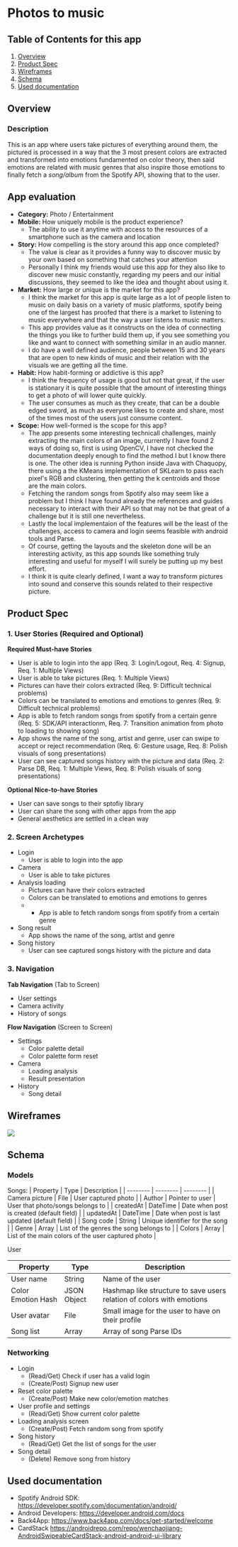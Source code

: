 # Photos to music

## Table of Contents for this app
1. [Overview](#Overview)
2. [Product Spec](#Product-Spec)
3. [Wireframes](#Wireframes)
4. [Schema](#Schema)
5. [Used documentation](#Used-Documentation)

## Overview
### Description
This is an app where users take pictures of everything around them, the pictured is processed in a way that the 3 most present colors are extracted and transformed into emotions fundamented on color theory, then said emotions are related with music genres that also inspire those emotions to finally fetch a *song/album* from the Spotify API, showing that to the user.

## App evaluation
* **Category:** Photo / Entertainment
* **Mobile:** How uniquely mobile is the product experience?
    * The ability to use it anytime with access to the resources of a smartphone such as the camera and location
* **Story:** How compelling is the story around this app once completed?
    * The value is clear as it provides a funny way to discover music by your own based on something that catches your attention
    * Personally I think my friends would use this app for they also like to discover new music constantly, regarding my peers and our initial discussions, they seemed to like the idea and thought about using it.
* **Market:** How large or unique is the market for this app?
    * I think the market for this app is quite large as a lot of people listen to music on daily basis on a variety of music platforms, spotify being one of the largest has proofed that there is a market to listening to music everywhere and that the way a user listens to music matters.
    * This app provides value as it constructs on the idea of connecting the things you like to further build them up, if you see something you like and want to connect with something similar in an audio manner.
    * I do have a well defined audience, people between 15 and 30 years that are open to new kinds of music and their relation with the visuals we are getting all the time.
* **Habit:** How habit-forming or addictive is this app?
    * I think the frequency of usage is good but not that great, if the user is stationary it is quite possible that the amount of interesting things to get a photo of will lower quite quickly.
    * The user consumes as much as they create, that can be a double edged sword, as much as everyone likes to create and share, most of the times most of the users just consume content.
* **Scope:** How well-formed is the scope for this app?
    * The app presents some interesting technicall challenges, mainly extracting the main colors of an image, currently I have found 2 ways of doing so, first is using OpenCV, I have not checked the documentation deeply enough to find the method I but I know there is one. The other idea is running Python inside Java with Chaquopy, there using a the KMeans implementation of SKLearn to pass each pixel's RGB and clustering, then getting the k centroids and those are the main colors.
    * Fetching the random songs from Spotify also may seem like a problem but I think I have found already the references and guides necessary to interact with their API so that may not be that great of a challenge but it is still one nevertheless.
    * Lastly the local implementaion of the features will be the least of the challenges, access to camera and login seems feasible with android tools and Parse.
    * Of course, getting the layouts and the skeleton done will be an interesting activity, as this app sounds like something truly interesting and useful for myself I will surely be putting up my best effort.
    * I think it is quite clearly defined, I want a way to transform pictures into sound and conserve this sounds related to their respective picture.


## Product Spec

### 1. User Stories (Required and Optional)

**Required Must-have Stories**

* User is able to login into the app (Req. 3: Login/Logout, Req. 4: Signup, Req. 1: Multiple Views)
* User is able to take pictures (Req. 1: Multiple Views)
* Pictures can have their colors extracted (Req. 9: Difficult technical problems)
* Colors can be translated to emotions and emotions to genres (Req. 9: Difficult technical problems)
* App is able to fetch random songs from spotify from a certain genre (Req. 5: SDK/API interactionm, Req. 7: Transition animation from photo to loading to showing song)
* App shows the name of the song, artist and genre, user can swipe to accept or reject recommendation (Req. 6: Gesture usage, Req. 8: Polish visuals of song presentations)
* User can see captured songs history with the picture and data (Req. 2: Parse DB, Req. 1: Multiple Views, Req. 8: Polish visuals of song presentations)

**Optional Nice-to-have Stories**

* User can save songs to their sptofiy library
* User can share the song with other apps from the app
* General aesthetics are settled in a clean way

### 2. Screen Archetypes

* Login
   * User is able to login into the app
* Camera
   * User is able to take pictures
* Analysis loading
    * Pictures can have their colors extracted
    * Colors can be translated to emotions and emotions to genres
    * * App is able to fetch random songs from spotify from a certain genre
* Song result
    * App shows the name of the song, artist and genre
* Song history
    * User can see captured songs history with the picture and data

### 3. Navigation

**Tab Navigation** (Tab to Screen)

* User settings
* Camera activity
* History of songs

**Flow Navigation** (Screen to Screen)

* Settings
   * Color palette detail
   * Color palette form reset
* Camera
   * Loading analysis
   * Result presentation
* History
    * Song detail

## Wireframes
![](https://i.imgur.com/wvYCh5U.jpg)

## Schema 
### Models

Songs:
| Property | Type | Description |
| -------- | -------- | -------- |
| Camera picture     | File     | User captured photo     |
| Author     | Pointer to user     | User that photo/songs belongs to    |
| createdAt     | DateTime     | Date when post is created (default field)   |
| updatedAt     | DateTime     | Date when post is last updated (default field)   |
| Song code    | String     | Unique identifier for the song |
| Genre     | Array<String>     | List of the genres the song belongs to |
| Colors     | Array<String>     | List of the main colors of the user captured photo |

User

| Property | Type | Description |
| -------- | -------- | -------- |
| User name | String | Name of the user |
| Color Emotion Hash | JSON Object | Hashmap like structure to save users relation of colors with emotions |
| User avatar | File | Small image for the user to have on their profile |
|Song list| Array<String>| Array of song Parse IDs|




### Networking
* Login
    * (Read/Get) Check if user has a valid login
    * (Create/Post) Signup new user
* Reset color palette
    * (Create/Post) Make new color/emotion matches
* User profile and settings
    * (Read/Get) Show current color palette
* Loading analysis screen
    * (Create/Post) Fetch random song from spotify
* Song history
    * (Read/Get) Get the list of songs for the user
* Song detail
    * (Delete) Remove song from history

## Used documentation
  
* Spotify Android SDK: https://developer.spotify.com/documentation/android/
* Android Developers: https://developer.android.com/docs
* Back4App: https://www.back4app.com/docs/get-started/welcome
* CardStack https://androidrepo.com/repo/wenchaojiang-AndroidSwipeableCardStack-android-android-ui-library
